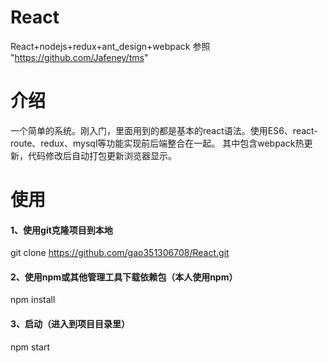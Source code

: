 # React
React+nodejs+redux+ant_design+webpack
参照 "https://github.com/Jafeney/tms"

# 介绍
一个简单的系统。刚入门，里面用到的都是基本的react语法。使用ES6、react-route、redux、mysql等功能实现前后端整合在一起。
其中包含webpack热更新，代码修改后自动打包更新浏览器显示。

# 使用
#### 1、使用git克隆项目到本地
git clone https://github.com/gao351306708/React.git
#### 2、使用npm或其他管理工具下载依赖包（本人使用npm）
npm install
#### 3、启动（进入到项目目录里）
npm start
